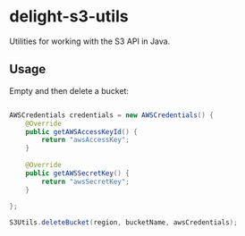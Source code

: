 # delight-s3-utils

Utilities for working with the S3 API in Java.

## Usage

Empty and then delete a bucket:

```java

AWSCredentials credentials = new AWSCredentials() {
	@Override
	public getAWSAccessKeyId() {
		return "awsAccessKey";
	}
	
	@Override
	public getAWSSecretKey() {
		return "awsSecretKey";
	}
	
};

S3Utils.deleteBucket(region, bucketName, awsCredentials);
```